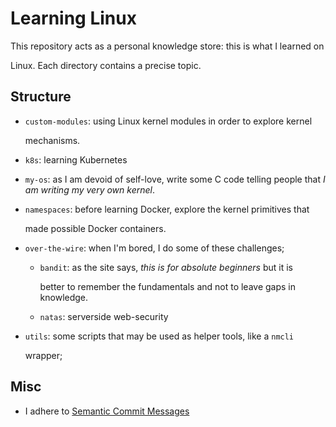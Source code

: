 # Learning Linux

This repository acts as a personal knowledge store: this is what I learned on

Linux. Each directory contains a precise topic.

## Structure

* `custom-modules`: using Linux kernel modules in order to explore kernel

  mechanisms.

* `k8s`: learning Kubernetes

* `my-os`: as I am devoid of self-love, write some C code telling people that *I am writing my very own kernel*.

* `namespaces`: before learning Docker, explore the kernel primitives that

  made possible Docker containers.

* `over-the-wire`: when I'm bored, I do some of these challenges;

  * `bandit`: as the site says, *this is for absolute beginners* but it is

    better to remember the fundamentals and not to leave gaps in knowledge.

  * `natas`: serverside web-security

* `utils`: some scripts that may be used as helper tools, like a `nmcli`

  wrapper;

## Misc

* I adhere to [Semantic Commit Messages](https://gist.github.com/joshbuchea/6f47e86d2510bce28f8e7f42ae84c716)
